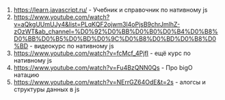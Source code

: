 1. https://learn.javascript.ru/ - Учебник и справочник по нативному js
2. https://www.youtube.com/watch?v=aQkgUUmUJy4&list=PLqKQF2ojwm3l4oPjsB9chrJmlhZ-zOzWT&ab_channel=%D0%92%D0%BB%D0%B0%D0%B4%D0%B8%D0%BB%D0%B5%D0%BD%D0%9C%D0%B8%D0%BD%D0%B8%D0%BD - видеокурс по нативному js
3. https://www.youtube.com/watch?v=fcMcf_4PjfI - ещё курс по нативному js
4. https://www.youtube.com/watch?v=Fu4BzQNN0Qs - Про bigO натацию
5. https://www.youtube.com/watch?v=NErrGZ64OdE&t=2s - алогсы и структуры данных в js
